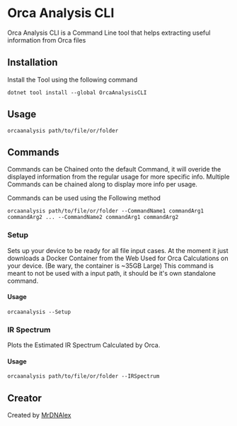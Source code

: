 # Orca Analysis CLI
Orca Analysis CLI is a Command Line tool that helps extracting useful information from Orca files


## Installation
Install the Tool using the following command
```
dotnet tool install --global OrcaAnalysisCLI
```

## Usage

```
orcaanalysis path/to/file/or/folder
```


## Commands
Commands can be Chained onto the default Command, it will overide the displayed information from the regular usage for more specific info. Multiple Commands can be chained along to display more info per usage.

Commands can be used using the Following method

```
orcaanalysis path/to/file/or/folder --CommandName1 commandArg1 commandArg2 ... --CommandName2 commandArg1 commandArg2
```

### Setup
Sets up your device to be ready for all file input cases. At the moment it just downloads a Docker Container from the Web Used for Orca Calculations on your device. (Be wary, the container is ~35GB Large)
This command is meant to not be used with a input path, it should be it's own standalone command.

#### Usage
```
orcaanalysis --Setup
```

### IR Spectrum
Plots the Estimated IR Spectrum Calculated by Orca.

#### Usage
```
orcaanalysis path/to/file/or/folder --IRSpectrum
```


## Creator
Created by [MrDNAlex](https://github.com/MrDNAlex)
